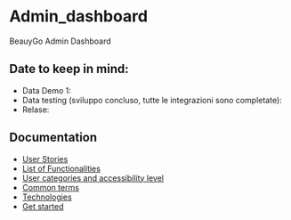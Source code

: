 # Admin_dashboard
BeauyGo Admin Dashboard

## Date to keep in mind:
* Data Demo 1: 
* Data testing (sviluppo concluso, tutte le integrazioni sono completate):
* Relase:

## Documentation
* [User Stories]()
* [List of Functionalities]()
* [User categories and accessibility level]()
* [Common terms]()
* [Technologies]()
* [Get started]()
